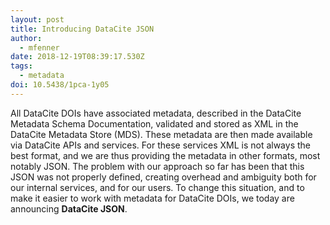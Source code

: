 ```yaml
---
layout: post
title: Introducing DataCite JSON
author:
  - mfenner
date: 2018-12-19T08:39:17.530Z
tags:
  - metadata
doi: 10.5438/1pca-1y05
---
```

All DataCite DOIs have associated metadata, described in the DataCite Metadata Schema Documentation, validated and stored as XML in the DataCite Metadata Store (MDS). These metadata are then made available via DataCite APIs and services. For these services XML is not always the best format, and we are thus providing the metadata in other formats, most notably JSON. The problem with our approach so far has been that this JSON was not properly defined, creating overhead and ambiguity both for our internal services, and for our users. To change this situation, and to make it easier to work with metadata for DataCite DOIs, we today are announcing **DataCite JSON**.
